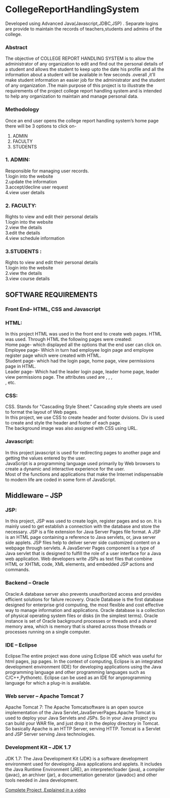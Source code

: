 # CollegeReportHandlingSystem
Developed using Advanced Java(Javascript,JDBC,JSP) . Separate logins are provide to maintain the records of teachers,students and admins of the college.

### Abstract
The objective of  COLLEGE REPORT HANDLING SYSTEM is to allow the administrator of any organization  to edit and find out the personal details of a student and allows the student to keep upto the date his profile and all the information about a student will be available in few seconds .overall ,it’ll make student information an easier job for the administrator and the student of any organization .The main purpose of this project is to illustrate the requirements of the project college report handling system and is intended to help any organization to maintain and manage personal data.

### Methodology

Once an end user opens the college report handling system’s home page there will be 3 options to click on-</br>
1. ADMIN </br>
2. FACULTY </br>
3. STUDENTS </br>


### 1. ADMIN: </br>

 Responsible for managing user records. </br>
	1.login into the website </br>
	2.update the information </br>
	3.accept/decline user request </br>
	4.view user details </br>

### 2. FACULTY:

Rights to view and edit their personal details </br>
	1.login into the website </br>
	2.view the details </br>
	3.edit the details </br>
	 4.view schedule information </br>

  ### 3.STUDENTS : </br>

   Rights to view and edit their personal details </br>
	1.login into the website  </br>
	2.view the details </br>
	3.view course details </br>

## SOFTWARE REQUIREMENTS

### Front End– HTML, CSS and Javascript


### HTML: </br>
In this project HTML was used in the front end to create web pages. HTML was used. Through HTML the following pages were created:</br>
Home page- which displayed all the options that the end user can click on. </br>
Employee page- Which in turn had employee login page and employee register page which were created with HTML. </br>
Student page- which had the  login page, home page, view permissions page in HTML. </br>
Leader page- Which had the leader login page, leader home page, leader view permissions page. The attributes used are <html>, <head>, <body>, <br>, etc.</br>

### CSS:</br>
CSS. Stands for "Cascading Style Sheet." Cascading style sheets are used to format the layout of Web pages.  </br>
In this project, we use CSS to create header and footer dvisions. Div is used to create and style the header and footer of each page.</br>
The background image was also assigned with CSS using URL.


### Javascript:</br> 
In this project javascript is used for redirecting pages to another page and getting the values entered by the user. </br>
JavaScript is a programming language used primarily by Web browsers to create a dynamic and interactive experience for the user. </br>
Most of the functions and applications that make the Internet indispensable to modern life are coded in some form of JavaScript. </br>


## Middleware – JSP

### JSP:
In this project, JSP was used to create login, register pages and so on. It is mainly used to get establish a connection with the database and store the necessary. JSP is a file extension for Java Server Pages file format. A JSP is an HTML page containing a reference to Java servlets, or, java server side applets. JSP files help to deliver server side customized content on a webpage through servlets.
A JavaServer Pages component is a type of Java servlet that is designed to fulfill the role of a user interface for a Java web application. Web developers write JSPs as text files that combine HTML or XHTML code, XML elements, and embedded JSP actions and commands.

### Backend – Oracle
Oracle:A database server also prevents unauthorized access and provides efficient solutions for failure recovery. Oracle Database is the first database designed for enterprise grid computing, the most flexible and cost effective way to manage information and applications. Oracle database is a collection of physical operating system files or disks (in the simplest terms). Oracle instance is set of Oracle background processes or threads and a shared memory area, which is memory that is shared across those threads or processes running on a single computer.

### IDE – Eclipse
Eclipse:The entire project was done using Eclipse IDE which was useful for html pages, jsp pages. In the context of computing, Eclipse is an integrated development environment (IDE) for developing applications using the Java programming language and other programming languages such as C/C++,Pythonetc.	Eclipse can be used as an IDE for anyprogramming
language for which a plug-in is available.


### Web server – Apache Tomcat 7
Apache Tomcat 7: The Apache Tomcatsoftware is an open source implementation of the Java Servlet,JavaServerPages.Apache Tomcat is used to deploy your Java Servlets and JSPs. So in your Java project you can build your WAR file, and just drop it in the deploy directory in Tomcat. So basically Apache is an HTTP Server, serving HTTP. Tomcat is a Servlet and JSP Server serving Java technologies.



### Development Kit – JDK 1.7
JDK 1.7: The Java Development Kit (JDK) is a software development environment used for developing Java applications and applets. It includes the Java Runtime Environment (JRE), an interpreter/loader (java), a compiler (javac), an archiver (jar), a documentation generator (javadoc) and other tools needed in Java development.



[Complete Project ,Explained in a video](https://drive.google.com/file/d/1kPeZaERS9AKoL8FBtZ7GsDu7TE6HV75a/view)
